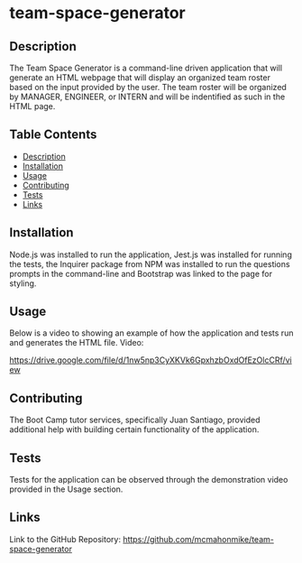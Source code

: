 # team-space-generator
## Description
The Team Space Generator is a command-line driven application that will generate an HTML webpage that will display an organized team roster based on the input provided by the user. The team roster will be organized by MANAGER, ENGINEER, or INTERN and will be indentified as such in the HTML page.

## Table Contents
- [Description](#description)
- [Installation](#installation)
- [Usage](#usage)
- [Contributing](#contributing)
- [Tests](#tests)
- [Links](#links)

## Installation

Node.js was installed to run the application, Jest.js was installed for running the tests, the Inquirer package from NPM was installed to run the questions prompts in the command-line and Bootstrap was linked to the page for styling.

## Usage
Below is a video to showing an example of how the application and tests run and generates the HTML file. Video:

https://drive.google.com/file/d/1nw5np3CyXKVk6GpxhzbOxdOfEzOlcCRf/view

## Contributing
The Boot Camp tutor services, specifically Juan Santiago, provided additional help with building certain functionality of the application.

## Tests
Tests for the application can be observed through the demonstration video provided in the Usage section.

## Links

Link to the GitHub Repository: https://github.com/mcmahonmike/team-space-generator
